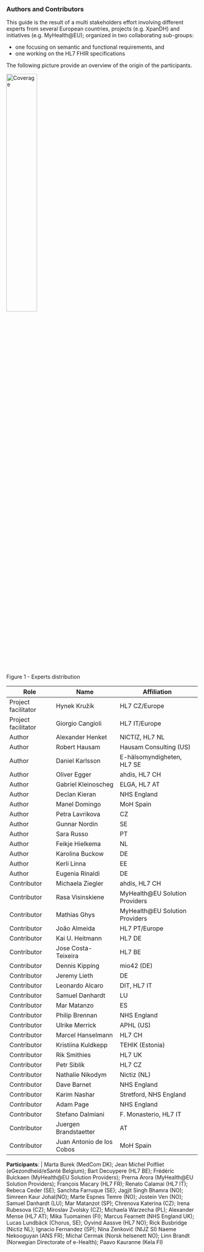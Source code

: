 ### Authors and Contributors

This guide is the result of a multi  stakeholders effort involving different experts from several European countries, projects (e.g. XpanDH) and initiatives (e.g. MyHealth@EU); organized in two collaborating sub-groups:
- one focusing on semantic and functional requirements, and
- one working on the HL7 FHIR specifications

The following picture provide an overview of the origin of the participants.

<div>
<img src="eu-coverage.png"  alt="Coverage" width="40%">
<p>Figure 1 - Experts distribution</p>
<p></p>
</div>

|Role | Name             | Affiliation |
|------------------|------------------|-------------|
| Project facilitator|  Hynek Kružík | HL7 CZ/Europe |
| Project facilitator|  Giorgio Cangioli | HL7 IT/Europe |
| Author |  Alexander Henket   | NICTIZ, HL7 NL |
| Author |  Robert Hausam   | Hausam Consulting (US) |
| Author |  Daniel Karlsson | E-hälsomyndigheten, HL7 SE |
| Author |  Oliver Egger  |  ahdis, HL7 CH |
| Author |  Gabriel Kleinoscheg | ELGA, HL7 AT |
| Author |  Declan Kieran | NHS England |
| Author |  Manel Domingo | MoH Spain |
| Author |  Petra Lavrikova | CZ |
| Author |  Gunnar Nordin | SE |
| Author |  Sara Russo | PT |
| Author |  Feikje Hielkema | NL |
| Author |  Karolina Buckow | DE |
| Author |  Kerli Linna | EE |
| Author |  Eugenia Rinaldi | DE |
| Contributor |  Michaela Ziegler | ahdis, HL7 CH |
| Contributor |  Rasa Visinskiene | MyHealth@EU  Solution Providers |
| Contributor |  Mathias Ghys | MyHealth@EU  Solution Providers |
| Contributor |  João Almeida  |  HL7 PT/Europe |
| Contributor |  Kai U. Heitmann  | HL7 DE |
| Contributor |  Jose Costa-Teixeira | HL7 BE |
| Contributor |  Dennis Kipping | mio42 (DE) |
| Contributor |  Jeremy Lieth | DE |
| Contributor |  Leonardo Alcaro | DIT, HL7 IT |
| Contributor |  Samuel Danhardt | LU |
| Contributor |  Mar Matanzo | ES |
| Contributor |  Philip Brennan | NHS England |
| Contributor |  Ulrike Merrick  | APHL (US) |
| Contributor |  Marcel Hanselmann   | HL7 CH |
| Contributor |  Kristiina Kuldkepp | TEHIK (Estonia) |
| Contributor |  Rik Smithies | HL7 UK |
| Contributor |  Petr Siblík | HL7 CZ |
| Contributor |  Nathalie Nikodym | Nictiz (NL) |
| Contributor |  Dave Barnet | NHS England |
| Contributor |  Karim Nashar | Stretford, NHS England |
| Contributor |  Adam Page | NHS England |
| Contributor |  Stefano Dalmiani | F. Monasterio, HL7 IT |
| Contributor |  Juergen Brandstaetter | AT |
| Contributor |  Juan Antonio de los Cobos | MoH Spain |


**Participants**: | Marta Burek (MedCom DK); Jean Michel Polfliet (eGezondheid/eSanté Belgium); Bart Decuypere (HL7 BE);
Frédéric Bulckaen (MyHealth@EU  Solution Providers); Prerna Arora (MyHealth@EU  Solution Providers);
François Macary (HL7 FR); Renato Calamai (HL7 IT); Rebeca Ceder (SE);
Sanchita Farruque (SE); Jagjit Singh Bhamra (NO); Simreen Kaur Johal(NO);
Marte Espnes Temre (NO); Jostein Ven (NO); Samuel Danhardt (LU);
Mar Matanzot (SP); Chrenova Katerina (CZ); Irena Rubesova (CZ);
Miroslav Zvolsky (CZ); Michaela Warzecha (PL); Alexander Mense (HL7 AT);
Mika Tuomainen (FI); Marcus Fearnett (NHS England UK); Lucas Lundbäck (Chorus, SE);
 Oyvind Aassve (HL7 NO); Rick Busbridge (Nictiz NL); Ignacio Fernandez (SP); Nina Zenkovič (NIJZ SI)
Naeme Nekooguyan (ANS FR); Michal Cermak (Norsk helsenett NO); Linn Brandt (Norwegian Directorate of e-Health); Paavo Kauranne (Kela FI)